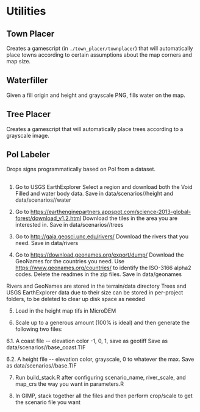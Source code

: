 # Utilities

## Town Placer

Creates a gamescript (in `./town_placer/townplacer`) that will automatically place
towns according to certain assumptions about the map corners and map size.

## Waterfiller

Given a fill origin and height and grayscale PNG, fills water on the map.

## Tree Placer

Creates a gamescript that will automatically place trees according to a
grayscale image.

## PoI Labeler

Drops signs programmatically based on PoI from a dataset.

##


1. Go to USGS EarthExplorer
  Select a region and download both the Void Filled and water body data. Save in data/scenarios/<scenario>/height and data/scenarios/<scenario>/water

2. Go to https://earthenginepartners.appspot.com/science-2013-global-forest/download_v1.2.html
  Download the tiles in the area you are interested in. Save in data/scenarios/<scenario>/trees

3. Go to http://gaia.geosci.unc.edu/rivers/
  Download the rivers that you need. Save in data/rivers

4. Go to https://download.geonames.org/export/dump/
  Download the GeoNames for the countries you need. Use https://www.geonames.org/countries/ to identify the ISO-3166 alpha2 codes.
  Delete the readmes in the zip files. Save in data/geonames

Rivers and GeoNames are stored in the terrain/data directory
Trees and USGS EarthExplorer data due to their size can be stored in per-project folders, to be deleted to clear up disk space as needed

5. Load in the height map tifs in MicroDEM

6. Scale up to a generous amount (100% is ideal) and then generate the following two files:

6.1. A coast file -- elevation color -1, 0, 1, save as geotiff
Save as data/scenarios/<scenario>/base_coast.TIF

6.2. A height file -- elevation color, grayscale, 0 to whatever the max.
Save as data/scenarios/<scenario>/base.TIF

7. Run build_stack.R after configuring scenario_name, river_scale, and map_crs the way you want in parameters.R

8. In GIMP, stack together all the files and then perform crop/scale to get the scenario file you want
